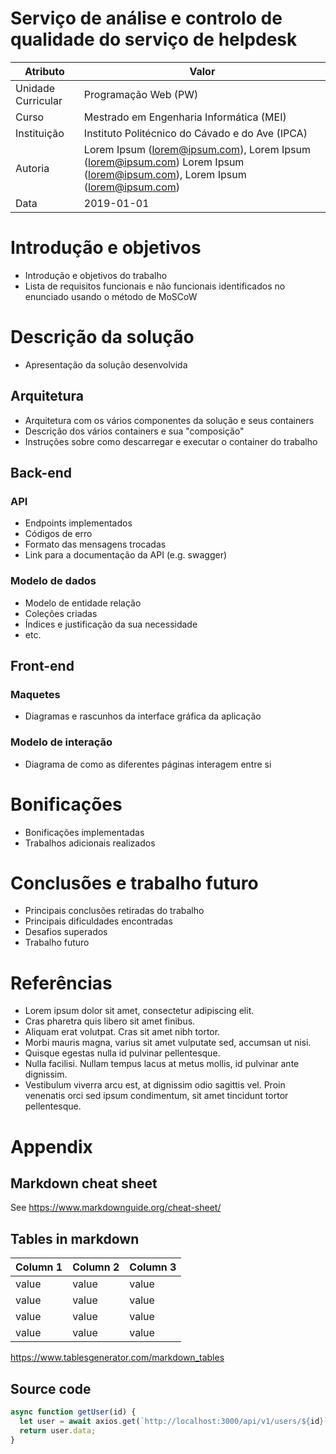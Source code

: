 # Serviço de análise e controlo de qualidade do serviço de helpdesk



| Atributo           | Valor                                                                                                                     |
|--------------------|---------------------------------------------------------------------------------------------------------------------------|
| Unidade Curricular | Programação Web (PW)                                                                                                      |
| Curso              | Mestrado em Engenharia Informática (MEI)                                                                                  |
| Instituição        | Instituto Politécnico do Cávado e do Ave (IPCA)                                                                           |
| Autoria            | Lorem Ipsum (lorem@ipsum.com), Lorem Ipsum (lorem@ipsum.com) Lorem Ipsum (lorem@ipsum.com), Lorem Ipsum (lorem@ipsum.com) |
| Data               | 2019-01-01                                                                                                                |

# Introdução e objetivos

* Introdução e objetivos do trabalho
* Lista de requisitos funcionais e não funcionais identificados no enunciado usando o método de MoSCoW


#	Descrição da solução

* Apresentação da solução desenvolvida

## Arquitetura

* Arquitetura com os vários componentes da solução e seus containers
* Descrição dos vários containers e sua "composição"
* Instruções sobre como descarregar e executar o container do trabalho

## Back-end

### API

* Endpoints implementados
* Códigos de erro
* Formato das mensagens trocadas
* Link para a documentação da API (e.g. swagger)

###	Modelo de dados

* Modelo de entidade relação
* Coleções criadas
* Índices e justificação da sua necessidade
* etc.

## Front-end

### Maquetes

* Diagramas e rascunhos da interface gráfica da aplicação

### Modelo de interação

* Diagrama de como as diferentes páginas interagem entre si


# Bonificações

* Bonificações implementadas
* Trabalhos adicionais realizados


# Conclusões e trabalho futuro

* Principais conclusões retiradas do trabalho
* Principais dificuldades encontradas
* Desafios superados
* Trabalho futuro


# Referências

* Lorem ipsum dolor sit amet, consectetur adipiscing elit.
* Cras pharetra quis libero sit amet finibus. 
* Aliquam erat volutpat. Cras sit amet nibh tortor. 
* Morbi mauris magna, varius sit amet vulputate sed, accumsan ut nisi. 
* Quisque egestas nulla id pulvinar pellentesque. 
* Nulla facilisi. Nullam tempus lacus at metus mollis, id pulvinar ante dignissim. 
* Vestibulum viverra arcu est, at dignissim odio sagittis vel. Proin venenatis orci sed ipsum condimentum, sit amet tincidunt tortor pellentesque.

# Appendix

## Markdown cheat sheet

See https://www.markdownguide.org/cheat-sheet/


## Tables in markdown 

| Column 1 | Column 2 | Column 3 |
|----------|----------|----------|
| value    | value    | value    |
| value    | value    | value    |
| value    | value    | value    |
| value    | value    | value    |

https://www.tablesgenerator.com/markdown_tables

## Source code

```Javascript
async function getUser(id) {
  let user = await axios.get(`http://localhost:3000/api/v1/users/${id}`);
  return user.data;
}

```

